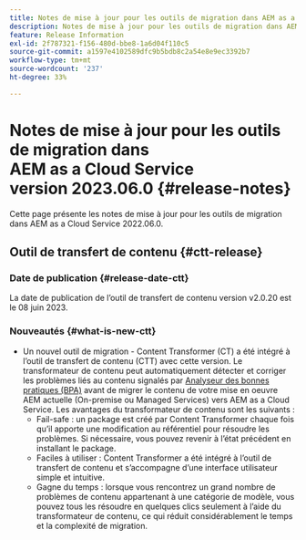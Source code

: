 ```yaml
---
title: Notes de mise à jour pour les outils de migration dans AEM as a Cloud Service version 2023.06.0
description: Notes de mise à jour pour les outils de migration dans AEM as a Cloud Service version 2022.06.0
feature: Release Information
exl-id: 2f787321-f156-480d-bbe8-1a6d04f110c5
source-git-commit: a1597e4102589dfc9b5bdb8c2a54e8e9ec3392b7
workflow-type: tm+mt
source-wordcount: '237'
ht-degree: 33%

---
```


# Notes de mise à jour pour les outils de migration dans AEM as a Cloud Service version 2023.06.0 {#release-notes}

Cette page présente les notes de mise à jour pour les outils de migration dans AEM as a Cloud Service 2022.06.0.

## Outil de transfert de contenu {#ctt-release}

### Date de publication {#release-date-ctt}

La date de publication de l’outil de transfert de contenu version v2.0.20 est le 08 juin 2023.

### Nouveautés {#what-is-new-ctt}

* Un nouvel outil de migration - Content Transformer (CT) a été intégré à l’outil de transfert de contenu (CTT) avec cette version. Le transformateur de contenu peut automatiquement détecter et corriger les problèmes liés au contenu signalés par [Analyseur des bonnes pratiques (BPA)](https://experienceleague.adobe.com/docs/experience-manager-cloud-service/content/migration-journey/cloud-migration/best-practices-analyzer/overview-best-practices-analyzer.html?lang=fr) avant de migrer le contenu de votre mise en oeuvre AEM actuelle (On-premise ou Managed Services) vers AEM as a Cloud Service.
Les avantages du transformateur de contenu sont les suivants :
   * Fail-safe : un package est créé par Content Transformer chaque fois qu’il apporte une modification au référentiel pour résoudre les problèmes. Si nécessaire, vous pouvez revenir à l’état précédent en installant le package.
   * Faciles à utiliser : Content Transformer a été intégré à l’outil de transfert de contenu et s’accompagne d’une interface utilisateur simple et intuitive.
   * Gagne du temps : lorsque vous rencontrez un grand nombre de problèmes de contenu appartenant à une catégorie de modèle, vous pouvez tous les résoudre en quelques clics seulement à l’aide du transformateur de contenu, ce qui réduit considérablement le temps et la complexité de migration.
